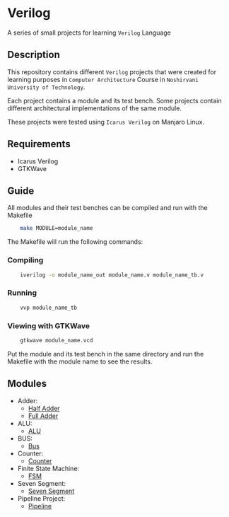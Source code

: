 # Verilog

A series of small projects for learning `Verilog` Language

## Description

This repository contains different `Verilog` projects that were created for learning purposes in `Computer Architecture` Course in `Noshirvani University of Technology`.

Each project contains a module and its test bench. Some projects contain different architectural implementations of the same module.

These projects were tested using `Icarus Verilog` on Manjaro Linux.

## Requirements

- Icarus Verilog
- GTKWave

## Guide

All modules and their test benches can be compiled and run with the Makefile

```bash
    make MODULE=module_name
```

The Makefile will run the following commands:

### Compiling

```bash
    iverilog -o module_name_out module_name.v module_name_tb.v
```

### Running

```bash
    vvp module_name_tb
```

### Viewing with GTKWave

```bash
    gtkwave module_name.vcd
```

Put the module and its test bench in the same directory and run the Makefile with the module name to see the results.

## Modules

- Adder:
  - [Half Adder](./ADDER/HA)
  - [Full Adder](./ADDER/FA)
- ALU:
  - [ALU](./ALU)
- BUS:
  - [Bus](./BUS)
- Counter:
  - [Counter](./COUNTER)
- Finite State Machine:
  - [FSM](./FSM)
- Seven Segment:
  - [Seven Segment](./SEVEN-SEGMENT)
- Pipeline Project:
  - [Pipeline](./PIPELINE-PROJECT)
